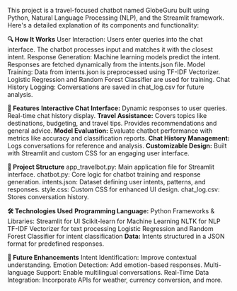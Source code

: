 This project is a travel-focused chatbot named GlobeGuru built using Python, Natural Language Processing (NLP), and the Streamlit framework. Here's a detailed explanation of its components and functionality:

**🔍 How It Works**
User Interaction:
Users enter queries into the chat interface.
The chatbot processes input and matches it with the closest intent.
Response Generation:
Machine learning models predict the intent.
Responses are fetched dynamically from the intents.json file.
Model Training:
Data from intents.json is preprocessed using TF-IDF Vectorizer.
Logistic Regression and Random Forest Classifier are used for training.
Chat History Logging:
Conversations are saved in chat_log.csv for future analysis.

**🚀 Features**
**Interactive Chat Interface:**
Dynamic responses to user queries.
Real-time chat history display.
**Travel Assistance:**
Covers topics like destinations, budgeting, and travel tips.
Provides recommendations and general advice.
**Model Evaluation:**
Evaluate chatbot performance with metrics like accuracy and classification reports.
**Chat History Management:**
Logs conversations for reference and analysis.
**Customizable Design:**
Built with Streamlit and custom CSS for an engaging user interface.

**📂 Project Structure**
app_travelbot.py: Main application file for Streamlit interface.
chatbot.py: Core logic for chatbot training and response generation.
intents.json: Dataset defining user intents, patterns, and responses.
style.css: Custom CSS for enhanced UI design.
chat_log.csv: Stores conversation history.

**🛠 Technologies Used**
**Programming Language:**
Python
Frameworks & Libraries:
Streamlit for UI
Scikit-learn for Machine Learning
NLTK for NLP
TF-IDF Vectorizer for text processing
Logistic Regression and Random Forest Classifier for intent classification
**Data:**
Intents structured in a JSON format for predefined responses.

**🎯 Future Enhancements**
Intent Identification: Improve contextual understanding.
Emotion Detection: Add emotion-based responses.
Multi-language Support: Enable multilingual conversations.
Real-Time Data Integration: Incorporate APIs for weather, currency conversion, and more.
